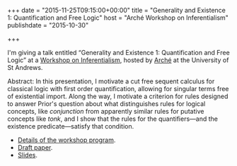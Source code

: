 +++
date = "2015-11-25T09:15:00+00:00"
title = "Generality and Existence 1: Quantification and Free Logic"
host = "Arché Workshop on Inferentialism"
publishdate = "2015-10-30"

+++

I'm giving a talk entitled “Generality and Existence 1: Quantification and Free Logic” at a [Workshop on Inferentialism](http://www.st-andrews.ac.uk/arche/events/event?id=917), hosted by [Arché](http://www.st-andrews.ac.uk/arche/) at the University of St Andrews. 

Abstract: In this presentation, I motivate a cut free sequent calculus for classical logic with first order quantification, allowing for singular terms free of existential import. Along the way, I motivate a criterion for rules designed to answer Prior's question about what distinguishes rules for logical concepts, like *conjunction* from apparently similar rules for putative concepts like *tonk*, and I show that the rules for the quantifiers—and the existence predicate—satisfy that condition.

* [Details of the workshop program](http://www.st-andrews.ac.uk/arche/events/event?id=917).
* [Draft paper](http://consequently.org/writing/generality-and-existence-1).
* [Slides](http://consequently.org/slides/generality-and-existence-1-slides-arche-2015.pdf).
